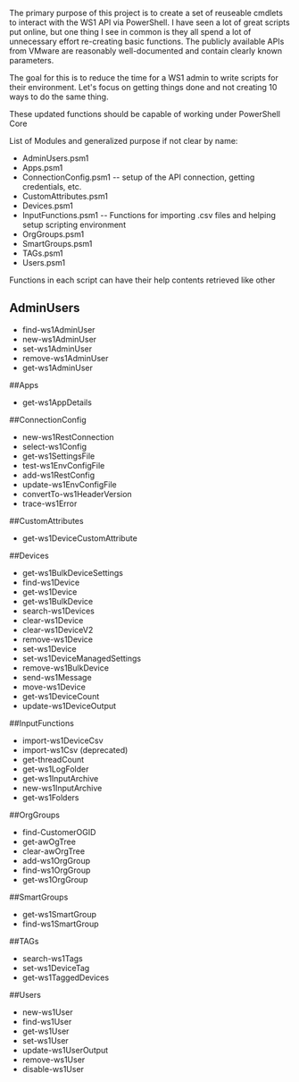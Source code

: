 The primary purpose of this project is to create a set of reuseable cmdlets to interact with the WS1 API via PowerShell. 
I have seen a lot of great scripts put online, but one thing I see in common is they all spend a lot of unnecessary effort re-creating basic functions. 
The publicly available APIs from VMware are reasonably well-documented and contain clearly known parameters.

The goal for this is to reduce the time for a WS1 admin to write scripts for their environment.
Let's focus on getting things done and not creating 10 ways to do the same thing.


These updated functions should be capable of working under PowerShell Core



List of Modules and generalized purpose if not clear by name:

* AdminUsers.psm1
* Apps.psm1
* ConnectionConfig.psm1 -- setup of the API connection, getting credentials, etc.
* CustomAttributes.psm1
* Devices.psm1
* InputFunctions.psm1 -- Functions for importing .csv files and helping setup scripting environment
* OrgGroups.psm1
* SmartGroups.psm1
* TAGs.psm1
* Users.psm1


Functions in each script can have their help contents retrieved like other 


## AdminUsers
* find-ws1AdminUser
* new-ws1AdminUser
* set-ws1AdminUser
* remove-ws1AdminUser
* get-ws1AdminUser

##Apps
* get-ws1AppDetails

##ConnectionConfig
* new-ws1RestConnection
* select-ws1Config
* get-ws1SettingsFile
* test-ws1EnvConfigFile
* add-ws1RestConfig
* update-ws1EnvConfigFile
* convertTo-ws1HeaderVersion
* trace-ws1Error

##CustomAttributes
* get-ws1DeviceCustomAttribute

##Devices
* get-ws1BulkDeviceSettings
* find-ws1Device
* get-ws1Device
* get-ws1BulkDevice
* search-ws1Devices
* clear-ws1Device
* clear-ws1DeviceV2
* remove-ws1Device
* set-ws1Device
* set-ws1DeviceManagedSettings
* remove-ws1BulkDevice
* send-ws1Message
* move-ws1Device
* get-ws1DeviceCount
* update-ws1DeviceOutput

##InputFunctions
* import-ws1DeviceCsv
* import-ws1Csv (deprecated)
* get-threadCount
* get-ws1LogFolder
* get-ws1InputArchive
* new-ws1InputArchive
* get-ws1Folders

##OrgGroups
* find-CustomerOGID
* get-awOgTree
* clear-awOrgTree
* add-ws1OrgGroup
* find-ws1OrgGroup
* get-ws1OrgGroup

##SmartGroups
* get-ws1SmartGroup
* find-ws1SmartGroup

##TAGs
* search-ws1Tags
* set-ws1DeviceTag
* get-ws1TaggedDevices

##Users
* new-ws1User
* find-ws1User
* get-ws1User
* set-ws1User
* update-ws1UserOutput
* remove-ws1User
* disable-ws1User
